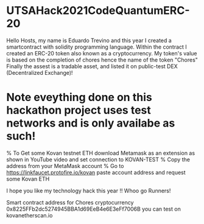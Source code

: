 # UTSAHack2021CodeQuantumERC-20
Hello Hosts, my name is Eduardo Trevino and this year I created a smartcontract with solidity programming language.
Within the contract I created an ERC-20 token also known as a cryptocurrency.
My token's value is based on the completion of chores hence the name of the token "Chores"
Finally the assest is a tradable asset, and listed it on public-test DEX (Decentralized Exchange)!

# Note eveything done on this hackathon project uses test networks and is only availabe as such! 
% To Get some Kovan testnet ETH download Metamask as an extension as shown in YouTube video and set connection to KOVAN-TEST
% Copy the address from your MetaMask account
% Go to https://linkfaucet.protofire.io/kovan paste account address and request some Kovan ETH

I hope you like my technology hack this year !! Whoo go Runners!

Smart contract address for Chores cryptocurrency
0x8225FFb2dc5274945BBA1d69EeB4e6E3eFf7006B
you can test on kovanetherscan.io 
